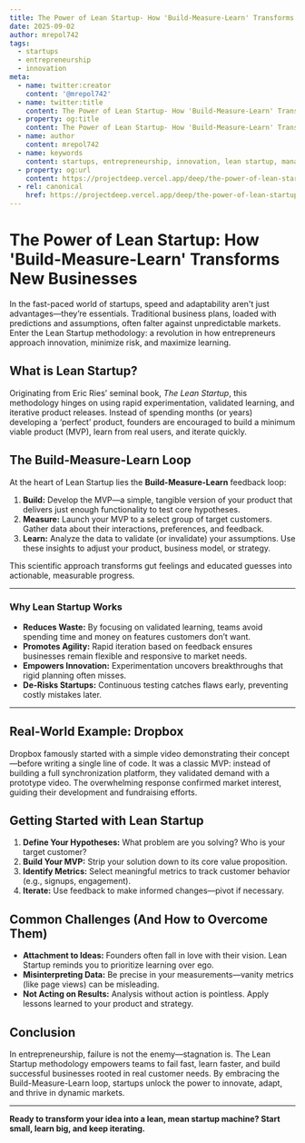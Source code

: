 ```yaml
---
title: The Power of Lean Startup- How 'Build-Measure-Learn' Transforms New Businesses
date: 2025-09-02
author: mrepol742
tags:
  - startups
  - entrepreneurship
  - innovation
meta:
  - name: twitter:creator
    content: '@mrepol742'
  - name: twitter:title
    content: The Power of Lean Startup- How 'Build-Measure-Learn' Transforms New Businesses
  - property: og:title
    content: The Power of Lean Startup- How 'Build-Measure-Learn' Transforms New Businesses
  - name: author
    content: mrepol742
  - name: keywords
    content: startups, entrepreneurship, innovation, lean startup, management
  - property: og:url
    content: https://projectdeep.vercel.app/deep/the-power-of-lean-startup-how-buildmeasurelearn-transforms-new-businesses/
  - rel: canonical
    href: https://projectdeep.vercel.app/deep/the-power-of-lean-startup-how-buildmeasurelearn-transforms-new-businesses/
---
```


# The Power of Lean Startup: How 'Build-Measure-Learn' Transforms New Businesses

In the fast-paced world of startups, speed and adaptability aren't just advantages—they’re essentials. Traditional business plans, loaded with predictions and assumptions, often falter against unpredictable markets. Enter the Lean Startup methodology: a revolution in how entrepreneurs approach innovation, minimize risk, and maximize learning.

## What is Lean Startup?

Originating from Eric Ries’ seminal book, *The Lean Startup*, this methodology hinges on using rapid experimentation, validated learning, and iterative product releases. Instead of spending months (or years) developing a ‘perfect’ product, founders are encouraged to build a minimum viable product (MVP), learn from real users, and iterate quickly.

## The Build-Measure-Learn Loop

At the heart of Lean Startup lies the **Build-Measure-Learn** feedback loop:

1. **Build:** Develop the MVP—a simple, tangible version of your product that delivers just enough functionality to test core hypotheses.
2. **Measure:** Launch your MVP to a select group of target customers. Gather data about their interactions, preferences, and feedback.
3. **Learn:** Analyze the data to validate (or invalidate) your assumptions. Use these insights to adjust your product, business model, or strategy.

This scientific approach transforms gut feelings and educated guesses into actionable, measurable progress.

---

### Why Lean Startup Works

- **Reduces Waste:** By focusing on validated learning, teams avoid spending time and money on features customers don’t want.
- **Promotes Agility:** Rapid iteration based on feedback ensures businesses remain flexible and responsive to market needs.
- **Empowers Innovation:** Experimentation uncovers breakthroughs that rigid planning often misses.
- **De-Risks Startups:** Continuous testing catches flaws early, preventing costly mistakes later.

---

## Real-World Example: Dropbox

Dropbox famously started with a simple video demonstrating their concept—before writing a single line of code. It was a classic MVP: instead of building a full synchronization platform, they validated demand with a prototype video. The overwhelming response confirmed market interest, guiding their development and fundraising efforts.

## Getting Started with Lean Startup

1. **Define Your Hypotheses:** What problem are you solving? Who is your target customer?
2. **Build Your MVP:** Strip your solution down to its core value proposition.
3. **Identify Metrics:** Select meaningful metrics to track customer behavior (e.g., signups, engagement).
4. **Iterate:** Use feedback to make informed changes—pivot if necessary.

## Common Challenges (And How to Overcome Them)

- **Attachment to Ideas:** Founders often fall in love with their vision. Lean Startup reminds you to prioritize learning over ego.
- **Misinterpreting Data:** Be precise in your measurements—vanity metrics (like page views) can be misleading.
- **Not Acting on Results:** Analysis without action is pointless. Apply lessons learned to your product and strategy.

## Conclusion

In entrepreneurship, failure is not the enemy—stagnation is. The Lean Startup methodology empowers teams to fail fast, learn faster, and build successful businesses rooted in real customer needs. By embracing the Build-Measure-Learn loop, startups unlock the power to innovate, adapt, and thrive in dynamic markets.

---

**Ready to transform your idea into a lean, mean startup machine? Start small, learn big, and keep iterating.**
